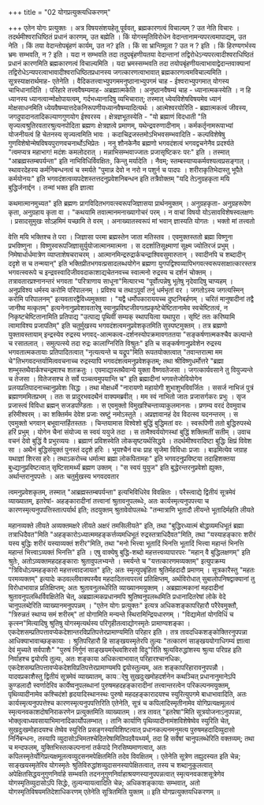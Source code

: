 +++
title = "02 योगप्रत्युक्त्यधिकरणम्"

+++
एतेन योगः प्रत्युक्तः । अत्र विषयसंशयहेतू पूर्ववत्, ब्रह्मकारणत्वं विचाल्यम् ? उत नेति विचारः । तदर्थमीश्वराधिष्ठितं प्रधानं कारणम्, उत बह्मेति । किं योगस्मृतिविरोधेन वेदान्तानामन्यपरत्वमापाद्यम्, उत नेति । किं तया वेदान्तोपबृंहणं कार्यम्, उत न? इति । किं सा भ्रान्तिमूला ? उत न ? इति । किं हिरण्यगर्भस्य भ्रमः सम्भवति, न ? इति । यदा न सम्भवति तदा तदुपबृंहणीयतया वेदान्तानां तद्विरोधेऽन्यपरत्वादीश्वराधिष्ठितं प्रधानं कारणमिति ब्रह्मकारणत्वं विचाल्यमिति । यदा भ्रमस्सम्भवति तदा तयोपबृंहणीयत्वाभावाद्वेदान्तवाक्यानां तद्विरोधेऽन्यपरत्वाभावादीश्वराधिष्ठितप्रधानस्य जगत्कारणत्वाभावात् ब्रह्मकारणत्वमविचाल्यमिति । सूत्रस्याक्षरार्थमाह- एतेनेति । वैदिकतत्त्वाभ्युपगममनुष्ठानाभ्युपगमं चाह - ईश्वराभ्युपगमात् योगस्य चाभिधानादिति । परिहारे तत्त्ववैषम्यमाह- अब्रह्मात्मकेति । अनुष्ठानवैषम्यं चाह - ध्यानात्मकस्येति । न हि ध्यानस्य ध्यानत्वान्मोक्षोपायत्वम्, गर्दभध्यानादिषु व्यभिचारात्; तस्मात् ध्येयविशेषविषयमेव ध्यानं मोक्षसाधनमिति ध्येयवैषम्यात्तदेकनिरूपणीयध्यानवैषम्यादित्यर्थः । आत्मेश्वरयोरिति - ब्रह्मात्मकत्वं जीवस्य, जगदुपादानतादिकल्याणगुणयोग ईश्वरस्य । क्षेत्रज्ञभूतस्येति - "यो ब्रह्माणं विदधाती "ति सृज्यत्वश्रुतिरवतारश्रुत्यनपोदिता ब्रह्मणः क्षेत्रज्ञत्वे प्रमाणम्, यथेन्द्रवरुणादीनाम् । कर्मकर्तृनामरूपाभ्यां योजनीयत्वं हि चेतनस्य सृज्यत्वमिति भावः । कदाचिद्रजस्तमोऽभिभवसम्भवादिति - कल्पविशेषेषु गुणविशेषोन्मेषविषयपुराणवचनार्थोऽभिप्रेतः । ननु शौनकेनैव ब्रह्मणो भगवदंशत्वं भगवद्वचनेनैव प्रदर्श्यते "त्वमप्यत्र महाभाग! मदंशः कमलोदरात् । मन्नाभिसम्भवाज्जातः प्रजासृष्टिकरः परः" इति । तस्मात् "आब्रह्मस्तम्बपर्यन्ता" इति नाभिविधिर्विवक्षितः, किन्तु मर्यादेति । नैवम्; स्तम्बस्याप्यकर्मवश्यत्वप्रसङ्गात् । स्थावरदेहस्य कर्मनिबन्धनत्वं च स्मर्यते "पुमान्न देवो न नरो न पशुर्न च पादपः । शरीराकृतिभेदास्तु भूपैते कर्मयोनयः" इति भगवदंशत्वव्यपदेशस्तत्तदनुप्रवेशनिबन्धन इति तत्रैवोक्तम् "यदि तेऽनुग्रहकृता मयि बुद्धिर्जनार्द्दन । तन्मां भक्त इति ज्ञात्वा

कथमात्मानमुच्यत" इति ब्रह्मणः प्रागविदितभगवत्स्वरूपजिज्ञासया प्रार्थनमुक्तम् । अनुग्रहकृता- अनुग्रहरूपेण कृता, अनुग्रहाय कृता वा । "कथयामि तवात्मानमनाख्यागोचरं परम् । न वाचां विषयो योऽसावविशेषस्वलक्षणः । प्रसादसुमुखः सोऽहमिमं यच्छामि ते वरम् । अनाख्यातस्वरूपं मां भवान् ज्ञास्यति योगतः । भक्तो मां तत्त्वतो

वेत्ति मयि भक्तिश्च ते परा । जिज्ञासा परमा ब्रह्मस्तेन जाता मतिस्तव । एवमुक्तस्ततो ब्रह्मा विष्णुना प्रभविष्णुना । विष्णुस्वरूपजिज्ञासुर्युयोजात्मानमात्मना । स ददर्शातिसूक्ष्माणां सूक्ष्म ज्योतिरजं प्रभुम् । निमेषार्धार्धमात्रेण व्याप्ताशेषचराचरम् । आत्मानमिन्द्ररुद्रार्कचन्द्राश्विवसुमारुतान् । स्वादीनपि च शब्दादीन् ददृशे स च तन्मयान्" इति भक्तिप्रीतभगवत्प्रसादलब्धयोगेन ब्रह्मणा युगपद्विश्वव्यापिभगवत्स्वरूपसाक्षात्कारस्तत्र भगवत्स्वरूपे च इन्द्रवस्वादिजीववदाकाशाद्यचेतनवच्च स्वात्मनो रुद्रस्य च दर्शनं चोक्तम् । तत्रावतारप्रश्नानन्तरं भगवता "परित्राणाय साधूना"मित्यारभ्य "पूर्वोत्पन्नेषु भूतेषु नृदेवादिषु चाप्यहम् । अनुप्रविश्य धर्मस्य करोमि परिपालनम् । प्रविश्य च तथाऽपूर्वां तनुं धर्मभृतां वर । जगतोऽस्य जगत्यस्मिन् करोमि परिपालनम्" इत्यवतारद्वैविध्यमुक्तवा । "यद्वै धर्मोपकाराययच्च दुष्टनिबर्हणम् । चरितं मानुषादीनां तद्वै जानीष्व मत्कृतम्" इत्यनेनानुप्रवेशावतारेषु स्वानुप्रविष्टजीवगतप्रकृष्टेचेष्टितानामेव स्वचेष्टितत्वं, न निकृष्टचेष्टितानामिति प्रतिपाद्य "उत्पाद्य पृथिवीं सम्यक् स्थापयित्वा यथापुरा । सृष्टिं ततः करिष्यामि त्वामाविश्य प्रजापतिम्" इति चतुर्मुखस्य भगवदंशत्वमनुप्रवेशकृतमिति सुस्पष्टमुक्तम् । तत्र ब्रह्मणो युक्तावस्तायाम् इन्द्रस्येव रुद्रस्य भगवद्-आत्मकत्व-दर्शनस्योपक्रमावगततया "सङ्कर्षणात्मकश्चैव कल्पान्ते च रसातलात् । समुत्पत्स्ये तदा रुद्रः कालाग्निरिति विश्रुतः" इति च सङ्कर्षणानुप्रवेशेन रुद्रस्य भगवतात्मकतायाः प्रतिपादितत्वात् "नृत्यत्यन्ते च यद्रूप"मिति रूपतयोक्तत्वात् "तवान्तरात्मा मम चे"तिभगवदन्तर्यामित्ववचनाच्च रुद्रस्यापि भगवदंशत्वमनुप्रवेशकृतम्; तथा श्रीविष्णुधर्मोत्तरे "ब्रह्मा शम्भुस्तथैवार्कश्चन्द्रमाश्च शतक्रतुः । एवमाद्यास्तथैवान्ये युक्ता वैष्णवतेजसा । जगत्कार्यवसाने तु वियुज्यन्ते च तेजसा । वितेजसश्च ते सर्वे पञ्चत्वमुपयान्ति च" इति ब्रह्मादीनां भगवत्तेजोवियोगेन प्रलयप्रतिपादनाच्चानुप्रवेशः सिद्धः । तथा मोक्षधर्मे "नारायणो महायोगी शुभाशुभविवर्जितः । ससर्ज नाभिजं पुत्रं ब्रह्माणममितप्रभम् । ततः स प्रादुरभवदथैनं वाक्यमब्रवीत् । मम स्वं नाभितो जातः प्रजासर्गकरः प्रभुः । सृज प्रजास्त्वं विविधा ब्रह्मन् सजडपण्डिताः । स एवमुक्तो विमुखश्चिन्ताव्याकुलमानसः । प्रणम्य वरदं देवमुवाच हरिमीश्वरम् । का शक्तिर्मम देवेश प्रजाः स्रष्टुं नमोऽस्तुते । अप्रज्ञावानहं देव विदत्स्व यदनन्तरम् । स एवमुक्तो भगवान् बभूवान्तर्हितस्ततः । चिन्तयामास विश्वेशो बुद्धिं बुद्धिमतां वरः । स्वरूपिणी ततो बुद्धिरुपस्थे हरिं प्रभुम् । योगेन चैनां संयोज्य स स्वयं ययुजे तदा । स तामैश्वर्ययोगस्थां बुद्धिं शक्तिमतीं सतीम् । उवाच वचनं देवो बुद्धिं वै प्रभुरव्ययः । ब्रह्माणं प्रविशस्वेति लोकसृष्टयर्थसिद्धये । तदर्थमीश्वरादिष्टा बुद्धिः क्षिप्रं विवेश सा । अथैनं बुद्धिसंयुक्तं पुनस्तं ददृशे हरिः । भूयश्चैनं वचः प्राह सृजेमा विविधाः प्रजाः । बाढमित्येव जग्राह यथाज्ञां शिरसा हरेः। तथाऽकरोच्च धर्मात्मा ब्रह्मा लोकपितामहः" इति भगवदनुप्रविष्टया तदाहिशक्तया बुध्द्यानुप्रविष्टत्वात् सृष्टिसामर्थ्यं ब्रह्मण उक्तम् । "स स्वयं युयुज" इति बुद्धेरन्तरनुप्रवेशो ह्युक्तः, अर्थान्तरानुपपत्तेः । अतः चतुर्मुखस्य भगवदवतार

त्वमनुप्रवेशकृतम्, तस्मात् "आब्रह्मस्तम्बपर्यन्ता" इत्यभिविधिरेव विवक्षितः । परैस्त्वाद्ये द्वितीयं सूत्रमेवं व्याख्यातम्, इतरेषां- अहङ्कारादीनां तत्त्वानां श्रुतावनुपलब्धेः, अतः कार्यस्मृत्यनुपपत्त्या च कारणस्मृत्यनुपपत्तिस्तात्पर्यार्थ इति; तदयुक्तम् श्रुतावेवोपलब्धेः "तन्मात्राणि भूतादौ लीयन्ते भूतादिर्महति लीयते

महानव्यक्ते लीयते अव्यक्तमक्षरे लीयते अक्षरं तमसिलीयते" इति, तथा "बुद्धिरध्यात्मं बोद्धव्यमधिभूतं ब्रह्मा तत्राधिदैवत"मिति "अहङ्कारोऽध्यात्ममहङ्कर्त्तव्यमधिभूतं रुद्रस्तत्राधिदैवत"मिति, तथा "यस्याहङ्कारः शरीरं यस्य बुद्धिः शरीरं यस्याव्यक्तं शरीर"मिति, तथा "मनो भित्त्वा भूतादिं भिनत्ति भूतादिं भित्त्वा महान्तं भिनत्ति महान्तं भित्त्वाऽव्यक्तं भिनत्ति" इति । एषु वाक्येषु बुद्धि-शब्दो महत्तत्त्वव्यापारपरः "महान् वै बुद्धिलक्षणम्" इति श्रुतेः, अतोऽव्यक्तमहदहङ्काराः श्रुतावुपलभ्यन्ते । स्मर्यन्ते च "यत्तत्कारणमव्यक्तम्" इत्युपक्रम्य "त्रिविधोऽयमहङ्कारो महत्तत्त्वादजायत" इति; अतः स्मृत्युपबृंहिता श्रुतिर्महदादौ प्रमाणम् । सूत्रकारैस्तु "महतः परमव्यक्तम्" इत्यादेः कठवल्लीवाक्यस्यैव महदादितत्त्वपरत्वं प्रतिक्षिप्तम्, अर्थविरोधात् सुबालोपनिषद्वाक्यानां तु विरोधाभावान्न प्रतिक्षिप्तम्; अतः श्रुतावनुलब्धेरिति व्याख्यानमयुक्तम् । अब्रह्मात्मकानां महदादीनां श्रुतावनुपलब्धिर्विवक्षितेति चेत्, अब्रह्मात्मकप्रधानमपि श्रुतिष्वनुपलब्धमिति प्रधानादितरेषां लोके वेदे चानुपलब्देरिति व्याख्यानमनुपपन्नम् । "एतेन योगः प्रत्युक्तः" इत्यत्र अधिकशङ्कापरिहारौ परैरेवमुक्तौ, "त्रिरुन्नतं स्थाप्य समं शरीरम्" तां योगामिति मन्यन्ते स्थिरामिन्द्रियधारणम् । "विद्यामेतां योगविधिं च कृत्स्न"मित्यादिषु श्रुतिषु योगस्मृत्यर्थस्य परिगृहीतत्वाद्योगस्मृतेः प्रामाण्यशङ्का । एकदेशसम्प्रतिपत्तावप्येकदेशान्तरविप्रतिपत्तेरप्रामाण्यमिति परिहार इति । तत्र तावदधिकशङ्कोक्तिरनुपपन्ना आधिक्याभावाच्छङ्कायाः । श्रुतिपरिहारौ हि साङ्खयस्मृतेरपि तुल्यः "तत्कारणं साङ्खययोगाधिगम्यं ज्ञात्वा देवं मुच्यते सर्वपाशैः" "पुरुषं निर्गुणं साङ्खयमर्र्थवशिरसो विदु"रिति श्रुत्यविरुद्धांशस्य श्रुत्या परिग्रह इति निर्वाहश्च द्वयोरपि तुल्यः, अतः शङ्काया अधिकत्वाभावात् परिहारश्चानधिकः, एकदेशसम्प्रतिपत्तावप्येकदेशविप्रतिपत्तेरप्रामाण्यमपि द्वयोस्तुल्यम्, अतः शङ्कापरिहारावनुपपन्नौ । यादवप्रकाशैस्तु द्वितीयं सूत्रमेवं व्याख्यातम्, कायर्ेषु सुखदुःखमोहदर्शनेन कथञ्चित् प्रधानानुमानेऽपि कुण्डलादौ स्वर्णादेरिव कार्येष्वनुपलब्धानां पुरुषमहदहङ्कारादीनां तत्त्वान्तरत्वेन परिकल्पनमयुक्तम्, पृथिव्यादीनामेव कश्चिदंशो हृदयादिस्थानस्थः पुरुषो महदहङ्कारादयश्च स्युरित्युपगमे बाधाभावादिति, अतः कार्यस्मृत्यनुपपत्तेश्च कारणस्मृत्यनुपपत्तिरिति एतेनेति, सूत्रं च कपिलादिस्मृतीनामेव योगिप्रत्यक्षमूलत्वं स्मृत्यनवकाशदोषनिराकरणेन प्रत्युक्तमिति व्याख्यातम् । तत्र तावत् "इतरेषा"मिति सूत्रयोजनाऽनुपपन्ना, भोक्तृत्वाध्यवसायाभिमानादिकार्योपलम्भात् । तानि कार्याणि पृथिव्यादीनामंशविशेषेष्वेव स्युरिति चेत्, सुखदुःखमोहादयश्च तेष्वेव स्युरिति प्रसङ्गस्याविशिष्टत्वात् प्रधानकल्पनमनुमत्य पुरुषमहदादिव्युदासो निर्निबन्धनः, तस्यापि व्युदासोऽभिमतश्चेदितरेषामितिपदवैयथ्यर्म्, तदा हि सर्वेषां चानुपलब्धेरिति वक्तव्यम्; तथा च मन्दफलम्, युक्तिभिस्तत्कल्पनानां तर्कपादे निरसिष्यमाणत्वात्, अतः कपिलस्मृतेर्योगिप्रत्यक्षमूलत्वव्युदसनमपेक्षितमिति तदेव विवक्षितम् । एतेनेति सूत्रेण तह्युदस्यत इति चेन्न; साङ्खयस्मृतेरिव योगस्मृतेः श्रुतिविरुद्धांशव्युदासनस्यापेक्षितत्वात्, तस्य च शब्दानुकूलत्वात् अपेक्षितसिद्धयनुगुणनिर्वाहे सम्भवति तदननुगुणनिर्वाहाश्रयणस्यानुपपन्नत्वात् स्मृत्यनवकाशसूत्रेणेव योगस्मृतिव्युदासोऽपि सिद्धेः, तुल्यन्यायत्वादिति चेन्न; अधिकशङ्कायाः सम्भवात्, अतो योगस्मृतिविषयमतिदेशाधिकरणम् एतेनेति सूत्रितमिति युक्तम् ॥ इति योगप्रत्युक्तयधिकरणम् ॥

